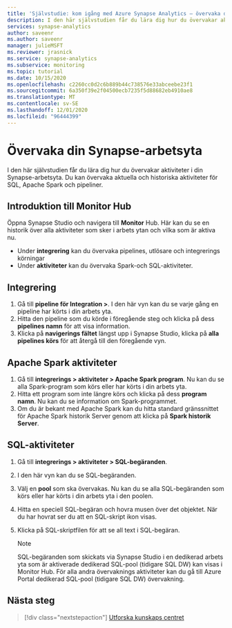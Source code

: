 ```yaml
---
title: 'Självstudie: kom igång med Azure Synapse Analytics – övervaka din Synapse-arbetsyta'
description: I den här självstudien får du lära dig hur du övervakar aktiviteter i din Synapse-arbetsyta.
services: synapse-analytics
author: saveenr
ms.author: saveenr
manager: julieMSFT
ms.reviewer: jrasnick
ms.service: synapse-analytics
ms.subservice: monitoring
ms.topic: tutorial
ms.date: 10/15/2020
ms.openlocfilehash: c2260cc0d2c6b889b44c738576e33abceebe23f1
ms.sourcegitcommit: 6a350f39e2f04500ecb7235f5d88682eb4910ae8
ms.translationtype: MT
ms.contentlocale: sv-SE
ms.lasthandoff: 12/01/2020
ms.locfileid: "96444399"
---
```

# <a name="monitor-your-synapse-workspace"></a>Övervaka din Synapse-arbetsyta

I den här självstudien får du lära dig hur du övervakar aktiviteter i din Synapse-arbetsyta. Du kan övervaka aktuella och historiska aktiviteter för SQL, Apache Spark och pipeliner. 

## <a name="introduction-to-the-monitor-hub"></a>Introduktion till Monitor Hub

Öppna Synapse Studio och navigera till **Monitor** Hub. Här kan du se en historik över alla aktiviteter som sker i arbets ytan och vilka som är aktiva nu. 

* Under **integrering** kan du övervaka pipelines, utlösare och integrerings körningar
* Under **aktiviteter** kan du övervaka Spark-och SQL-aktiviteter. 

## <a name="integration"></a>Integrering

1. Gå till **pipeline för Integration >**. I den här vyn kan du se varje gång en pipeline har körts i din arbets yta. 
1. Hitta den pipeline som du körde i föregående steg och klicka på dess **pipelines namn** för att visa information.
1. Klicka på **navigerings fältet** längst upp i Synapse Studio, klicka på **alla pipelines körs** för att återgå till den föregående vyn.

## <a name="apache-spark-activities"></a>Apache Spark aktiviteter

1. Gå till **integrerings > aktiviteter > Apache Spark program**. Nu kan du se alla Spark-program som körs eller har körts i din arbets yta.
1. Hitta ett program som inte längre körs och klicka på dess **program namn**. Nu kan du se information om Spark-programmet.
1. Om du är bekant med Apache Spark kan du hitta standard gränssnittet för Apache Spark historik Server genom att klicka på **Spark historik Server**.

## <a name="sql-activities"></a>SQL-aktiviteter

1. Gå till **integrerings > aktiviteter > SQL-begäranden**.
1. I den här vyn kan du se SQL-begäranden.
1. Välj en **pool** som ska övervakas. Nu kan du se alla SQL-begäranden som körs eller har körts i din arbets yta i den poolen.
1. Hitta en speciell SQL-begäran och hovra musen över det objektet. När du har hovrat ser du att en SQL-skript ikon visas.
1. Klicka på SQL-skriptfilen för att se all text i SQL-begäran.

    > [!NOTE] 
    > SQL-begäranden som skickats via Synapse Studio i en dedikerad arbets yta som är aktiverade dedikerad SQL-pool (tidigare SQL DW) kan visas i Monitor Hub. För alla andra övervaknings aktiviteter kan du gå till Azure Portal dedikerad SQL-pool (tidigare SQL DW) övervakning.

## <a name="next-steps"></a>Nästa steg

> [!div class="nextstepaction"]
> [Utforska kunskaps centret](get-started-knowledge-center.md)
